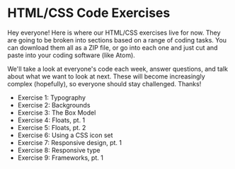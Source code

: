 # HTML/CSS Code Exercises


Hey everyone! Here is where our HTML/CSS exercises live for now. They are going to be broken into sections based on a range of coding tasks. You can download them all as a ZIP file, or go into each one and just cut and paste into your coding software (like Atom).

We'll take a look at everyone's code each week, answer questions, and talk about what we want to look at next. These will become increasingly complex (hopefully), so everyone should stay challenged. Thanks!

- Exercise 1: Typography
- Exercise 2: Backgrounds
- Exercise 3: The Box Model
- Exercise 4: Floats, pt. 1
- Exercise 5: Floats, pt. 2
- Exercise 6: Using a CSS icon set
- Exercise 7: Responsive design, pt. 1
- Exercise 8: Responsive type
- Exercise 9: Frameworks, pt. 1